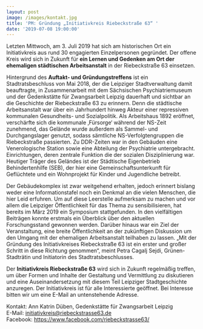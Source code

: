 ```yaml
---
layout: post
image: /images/kontakt.jpg
title: 'PM: Gründung „Initiativkreis Riebeckstraße 63“ '
date: '2019-07-08 19:00:00'
---
```

Letzten Mittwoch, am 3. Juli 2019 hat sich am historischen Ort ein Initiativkreis aus rund 30 engagierten Einzelpersonen gegründet. Der offene Kreis wird sich in Zukunft für **ein Lernen und Gedenken am Ort der ehemaligen städtischen Arbeitsanstalt** in der Riebeckstraße 63 einsetzen. 

Hintergrund des **Auftakt- und Gründungstreffens** ist ein Stadtratsbeschluss von Mai 2018, der die Leipziger Stadtverwaltung damit beauftragte, in Zusammenarbeit mit dem Sächsischen Psychiatriemuseum und der Gedenkstätte für Zwangsarbeit Leipzig dauerhaft und sichtbar an die Geschichte der Riebeckstraße 63 zu erinnern. Denn die städtische Arbeitsanstalt war über ein Jahrhundert hinweg Akteur einer repressiven kommunalen Gesundheits- und Sozialpolitik. Als Arbeitshaus 1892 eröffnet, verschärfte sich die kommunale ‚Fürsorge‘ während der NS-Zeit zunehmend, das Gelände wurde außerdem als Sammel- und Durchgangslager genutzt, sodass sämtliche NS-Verfolgtengruppen die Riebeckstraße passierten. Zu DDR-Zeiten war in den Gebäuden eine Venerologische Station sowie eine Abteilung der Psychiatrie untergebracht. Einrichtungen, deren zentrale Funktion die der sozialen Disziplinierung war. Heutiger Träger des Geländes ist der Städtische Eigenbetrieb Behindertenhilfe (SEB), der hier eine Gemeinschaftsunterkunft für Geflüchtete und ein Wohnprojekt für Kinder und Jugendliche betreibt.

Der Gebäudekomplex ist zwar weitgehend erhalten, jedoch erinnert bislang weder eine Informationstafel noch ein Denkmal an die vielen Menschen, die hier Leid erfuhren. Um auf diese Leerstelle aufmerksam zu machen und vor allem die Leipziger Öffentlichkeit für das Thema zu sensibilisieren, hat bereits im März 2019 ein Symposium stattgefunden. In den vielfältigen Beiträgen konnte erstmals ein Überblick über den aktuellen Forschungsstand gewonnen werden. Darüber hinaus war ein Ziel der Veranstaltung, eine breite Öffentlichkeit an der zukünftigen Diskussion um den Umgang mit der ehemaligen Arbeitsanstalt teilhaben zu lassen. „Mit der Gründung des Initiativkreises Riebeckstraße 63 ist ein erster und großer Schritt in diese Richtung genommen“, meint Petra Cagalj Sejdi, Grünen-Stadträtin und Initiatorin des Stadtratsbeschlusses. 

Der **Initiativkreis Riebeckstraße 63** wird sich in Zukunft regelmäßig treffen, um über Formen und Inhalte der Gestaltung und Vermittlung zu diskutieren und eine Auseinandersetzung mit diesem Teil Leipziger Stadtgeschichte anzuregen. Der Initiativkreis ist für alle Interessierte geöffnet. Bei Interesse bitten wir um eine E-Mail an untenstehende Adresse. 

Kontakt:  Ann Katrin Düben, Gedenkstätte für Zwangsarbeit Leipzig\
E-Mail: initiativkreis@riebeckstrasse63.de\
Facebook: https://www.facebook.com/riebeckstrasse63/
